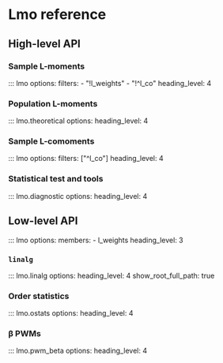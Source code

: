 # Lmo reference


## High-level API

### Sample L-moments

::: lmo
    options:
      filters: 
      - "!l_weights"
      - "!^l_co"
      heading_level: 4


### Population L-moments

::: lmo.theoretical
    options:
      heading_level: 4


### Sample L-comoments

::: lmo
    options:
      filters: ["^l_co"]
      heading_level: 4


### Statistical test and tools 

::: lmo.diagnostic
    options:
      heading_level: 4


## Low-level API

::: lmo
    options:
      members:
      - l_weights
      heading_level: 3


### `linalg`

::: lmo.linalg
    options:
      heading_level: 4
      show_root_full_path: true

### Order statistics

::: lmo.ostats
    options:
      heading_level: 4

### β PWMs

::: lmo.pwm_beta
    options:
      heading_level: 4
